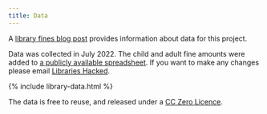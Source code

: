 ```yaml
---
title: Data
---
```


A [library fines blog post](https://blog.librarydata.uk/library-fines/) provides information about data for this project.

Data was collected in July 2022. The child and adult fine amounts were added to [a publicly available spreadsheet](https://airtable.com/shr0BL0isrtlaXCnz). If you want to make any changes please email [Libraries Hacked](mailto:info@librarieshacked.org).

{% include library-data.html %}

The data is free to reuse, and released under a [CC Zero Licence](https://creativecommons.org/share-your-work/public-domain/cc0/).
